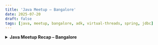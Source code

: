 ```yaml
---
title: 'Java Meetup – Bangalore'
date: 2025-07-20
draft: false
tags: [java, meetup, bangalore, adk, virtual-threads, spring, jdbc]
---
```


<details>
<summary><strong>Java Meetup Recap – Bangalore</strong></summary>

### Event Overview

Recently attended a Java Meetup held in Bangalore featuring sessions by experienced professionals covering a variety of modern Java topics. The event provided hands-on insights, practical knowledge, and real-world applications in a developer-friendly environment.

### Sessions Covered

**1. Ashutosh S. Bhakare**  
Delivered an informative workshop on Google ADK using Java. Attendees explored building secure applications on Google Cloud using ADK within the session's time frame. It provided a great introduction to cloud integration with Java.

**2. Sumanth K S**  
Explained the evolution of Java best coding practices. Demonstrated features like `record`, pattern matching, string templates, text blocks, and sealed types with real-time coding examples. The session made complex topics very accessible.

**3. Kapil Rijhwani**  
Gave a well-structured presentation on **Virtual Threads** (Project Loom). Covered concurrency patterns, practical use cases, and strategies to solve real-world problems using virtual threads. The clarity and flow of the session made it stand out.

**4. Sathish Kumar Thiyagarajan**  
Presented a powerful session on solving real-world persistence issues using Spring JDBC Client. Avoiding common framework pitfalls, he shared a DIY approach that was practical and innovative. The energy and insight he brought to the topic made the session a highlight.

</details>
